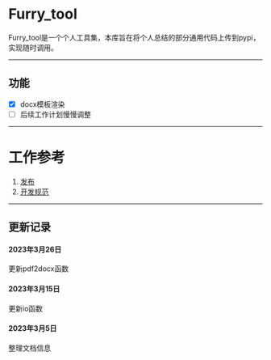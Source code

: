 # Furry_tool

Furry_tool是一个个人工具集，本库旨在将个人总结的部分通用代码上传到pypi，实现随时调用。

---
## 功能

- [X]  docx模板渲染
- [ ]  后续工作计划慢慢调整

---
# 工作参考

1. [发布](./doc/relese.md)
2. [开发规范](./doc/regular.md)

---
## 更新记录

#### 2023年3月26日

更新pdf2docx函数

#### 2023年3月15日

更新io函数

#### 2023年3月5日

整理文档信息


